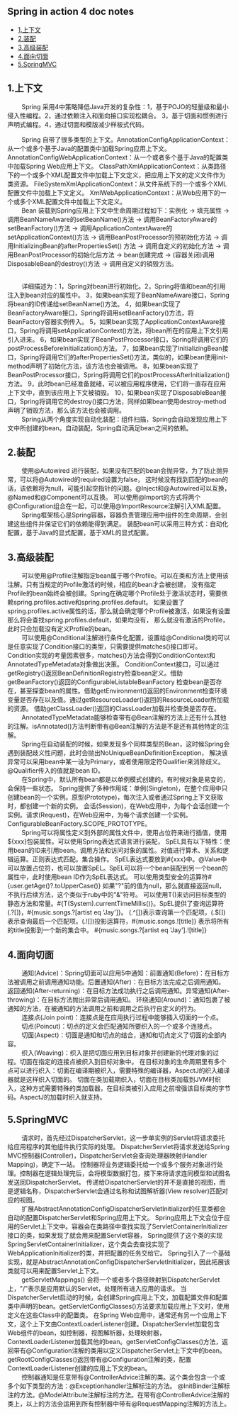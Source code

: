 ## Spring in action 4 doc notes
* [1.上下文](#1)
* [2.装配](#2)
* [3.高级装配](#3)
* [4.面向切面](#4)
* [5.SpringMVC](#5)

<h2 id="1">1.上下文</h2>
&emsp;&emsp; Spring 采用4中策略降低Java开发的复杂性：1，基于POJO的轻量级和最小侵入性编程。2，通过依赖注入和面向接口实现松耦合。
3，基于切面和惯例进行声明式编程。4，通过切面和模版减少样板式代码。

&emsp;&emsp; Spring 自带了很多类型的上下文。AnnotationConfigApplicationContext：从一个或多个基于Java的配置类中加载Spring应用上下文。
AnnotationConfigWebApplicationContext：从一个或者多个基于Java的配置类中加载Spring Web应用上下文。
ClassPathXmlApplicationContext：从类路径下的一个或多个XML配置文件中加载上下文定义，把应用上下文的定义文件作为类资源。
FileSystemXmlApplicationContext：从文件系统下的一个或多个XML配置文件中加载上下文定义。
XmlWebApplicationContext：从Web应用下的一个或多个XML配置文件中加载上下文定义。
<br>
&emsp;&emsp; Bean 装载到Spring应用上下文中生命周期过程如下：实例化 -> 填充属性 -> 调用BeanNameAware的setBeanName()方法 
-> 调用BeanFactoryAware的setBeanFactory()方法 ->  调用ApplicationContextAware的setApplicationContext()方法
-> 调用BeanPostProcessor的预初始化方法 -> 调用InitializingBean的afterPropertiesSet() 方法 -> 调用自定义的初始化方法
-> 调用BeanPostProcessor的初始化后方法 -> bean创建完成 -> (容器关闭)调用DisposableBean的destroy()方法 -> 调用自定义的销毁方法。

<br>
&emsp;&emsp; 详细描述为：1，Spring对bean进行初始化。2，Spring将值和bean的引用注入到bean对应的属性中。
3，如果bean实现了BeanNameAware接口，Spring将bean的ID传递给setBeanName()方法。
4，如果bean实现了BeanFactoryAware接口，Spring将调用setBeanFactory()方法，将BeanFactory容器实例传入。
5，如果bean实现了ApplicationContextAware接口，Spring将调用setApplicationContext()方法，将bean所在的应用上下文引用引入进来。
6，如果bean实现了BeanPostProcessor接口，Spring将调用它们的postProcessBeforeInitialization()方法。
7，如果bean实现了InitializingBean接口，Spring将调用它们的afterPropertiesSet()方法，类似的，如果bean使用init-method声明了初始化方法，该方法也会被调用。
8，如果bean实现了BeanPostProcessor接口，Spring将调用它们的postProcessAfterInitialization()方法。
9，此时bean已经准备就绪，可以被应用程序使用，它们将一直存在应用上下文中，直到该应用上下文被销毁。
10，如果bean实现了DisposableBean接口，Spring将调用它的destroy()接口方法，同样如果bean使用destroy-method声明了销毁方法，那么该方法也会被调用。

<br>
&emsp;&emsp; Spring从两个角度实现自动化装配：组件扫描，Spring会自动发现应用上下文中所创建的bean。自动装配，Spring自动满足bean之间的依赖。

<h2 id="2">2.装配</h2>
&emsp;&emsp; 使用@Autowired 进行装配，如果没有匹配的bean会抛异常，为了防止抛异常，可以将@Autowired的required设置为false，
这时候没有找到匹配的bean的话，该依赖将为null，可能引起空指针的问题。@Inject和@Autowired可以互换，@Named和@Component可以互换。
可以使用@Import的方式将两个@Configuration组合在一起，可以使用@ImportResource注解引入XML配置。

<br>
&emsp;&emsp; Spring框架核心是Spring容器，容器负责管理应用中组件的生命周期，会创建这些组件并保证它们的依赖能得到满足。
装配bean可以采用三种方式：自动化配置，基于Java的显式配置，基于XML的显式配置。

<h2 id="3">3.高级装配</h2>
&emsp;&emsp; 可以使用@Profile注解指定bean属于哪个Profile。可以在类和方法上使用该注解。只有当规定的Profile激活的时候，相应的bean才会被创建，
没有指定Profile的bean始终会被创建。Spring在确定哪个Profile处于激活状态时，需要依赖spring.profiles.active和spring.profiles.default。
如果设置了spring.profiles.active属性的话，那么就会确定哪个Profile被激活，如果没有设置那么将会查找spring.profiles.default，如果均没有，
那么就没有激活的Profile，此时只会加载没有定义Profile的bean。

<br>
&emsp;&emsp; 可以使用@Conditional注解进行条件化配置，设置给@Conditional类的可以是任意实现了Condition接口的类型，只需要提供matches()接口即可。
Condition实现的考量因素很多，matches()方法会得到ConditionContext和AnnotatedTypeMetadata对象做出决策。
ConditionContext接口，可以通过getRegistry()返回BeanDefinitionRegistry检查bean定义。借助getBeanFactory()返回的ConfigurableListableBeanFactory
检查bean是否存在，甚至探查bean的属性。借助getEnvironment()返回的Environment检查环境变量是否存在以及值。通过getResourceLoader()返回的ResourceLoader所加载的资源。
借助getClassLoader()返回的ClassLoader加载并检查类是否存在。

<br>
&emsp;&emsp; AnnotatedTypeMetadata能够检查带有@Bean注解的方法上还有什么其他的注解。isAnnotated()方法判断带有@Bean注解的方法是不是还有其他特定的注解。

<br>
&emsp;&emsp; Spring在自动装配的时候，如果发现多个同样类型的Bean，这时候Spring会遇到装配歧义性问题，此时会抛出NoUniqueBeanDefinitionException，
解决该异常可以采用bean中某一设为Primary，或者使用限定符Qualifier来消除歧义。@Qualifier传入的值就是bean ID。

<br>
&emsp;&emsp; 在Spring中，默认所有bean都是以单例模式创建的。有时候对象是易变的，会保持一些状态。
Spring提供了多种作用域：单例(Singleton)，在整个应用中只创建bean的一个实例。原型(Prototype)，每次注入或者通过Spring上下文获取时，都创建一个新的实例。
会话(Session)，在Web应用中，为每个会话创建一个实例。请求(Request)，在Web应用中，为每个请求创建一个实例。ConfigurableBeanFactory.SCOPE_PROTOTYPE。

<br>
&emsp;&emsp; Spring可以将属性定义到外部的属性文件中，使用占位符来进行插值，使用${xxx}包装属性。可以使用Spring表达式语言进行装配，
SpEL具有以下特性：使用bean的ID来引用bean。调用方法和访问对象的属性。对值进行算术、关系和逻辑运算。正则表达式匹配。集合操作。
SpEL表达式要放到#{xxx}中。@Value中可以放置占位符，也可以放置SpEL。SpEL可以将一个bean装配到另一个bean的属性中，此时使用bean ID作为SpEL表达式。
可以使用类型安全的运算符#{user.getAge()?.toUpperCase()} 如果"?"前的值为null，那么就直接返回null，不执行后续方法，这个类似于ruby中的"&"符号。
可以使用T()来访问目标类型的静态方法和常量。#{T(System).currentTimeMillis()}。SpEL提供了查询运算符(.?[])，#{music.songs.?[artist eq 'Jay']}。
(.^[])表示查询第一个匹配项，(.$[])表示查询最后一个匹配项。(.![])投影运算符，#{music.songs.![title]} 表示将所有的title投影到一个新的集合中。
#{music.songs.?[artist eq 'Jay'].![title]}

<h2 id="4">4.面向切面</h2>
&emsp;&emsp; 通知(Advice)：Spring切面可以应用5中通知：前置通知(Before)：在目标方法被调用之前调用通知功能。后置通知(After)：在目标方法完成之后调用通知。
返回通知(After-returning)：在目标方法成功执行之后调用通知。异常通知(After-throwing)：在目标方法抛出异常后调用通知。
环绕通知(Around)：通知包裹了被通知的方法，在被通知的方法调用之前和调用之后执行自定义的行为。

<br>
&emsp;&emsp; 连接点(Join point)：连接点是在应用执行过程中能够插入切面的一个点。

<br>
&emsp;&emsp; 切点(Poincut)：切点的定义会匹配通知所要织入的一个或多个连接点。

<br>
&emsp;&emsp; 切面(Aspect)：切面是通知和切点的结合，通知和切点定义了切面的全部内容。

<br>
&emsp;&emsp; 织入(Weaving)：织入是把切面应用到目标对象并创建新的代理对象的过程。切面在指定的连接点被织入到目标对象中。
在目标对象的生命周期里有多个点可以进行织入：切面在编译期被织入，需要特殊的编译器，AspectJ的织入编译器就是这样织入切面的。
切面在类加载期织入，切面在目标类加载到JVM时织入，这种方式需要特殊的类加载器，在目标类被引入应用之前增强该目标类的字节码。AspectJ的加载时织入就支持。

<h2 id="5">5.SpringMVC</h2>
&emsp;&emsp; 请求时，首先经过DispatcherServlet，这一步单实例的Servlet将请求委托给应用程序的其他组件执行实际的处理。
DispatcherServlet将请求发送给Spring MVC控制器(Controller)，DispatcherServlet会查询处理器映射(Handler Mapping)，确定下一站。
控制器将业务逻辑委托给一个或多个服务对象进行处理。控制器在逻辑处理完后，会将模型数据打包，接下来将请求连同模型和试图名发送回DispatcherServlet。
传递给DispatcherServlet的并不是直接的视图，而是逻辑名称，DispatcherServlet会通过名称和试图解析器(View resolver)匹配对应的视图。

<br>
&emsp;&emsp; 扩展AbstractAnnotationConfigDispatcherServletInitializer的任意类都会自动的配置DispatcherServlet和Spring应用上下文。
Spring应用上下文会位于应用的Servlet上下文中。容器会在类路径中查找实现了ServletContainerInitializer接口的类，如果发现了就会用来配置Servlet容器，
Spring提供了这个类的实现SpringServletContainerInitializer，这个类会去查找实现了WebApplicationInitializer的类，并把配置的任务交给它。
Spring引入了一个基础实现，就是AbstractAnnotationConfigDispatcherServletInitializer，因此拓展该类就可以用来配置Servlet上下文。

<br>
&emsp;&emsp; getServletMappings() 会将一个或者多个路径映射到DispatcherServlet上，"/"表示是应用默认的Servlet，处理所有进入应用的请求。
当DispatcherServlet启动的时候，会创建Spring应用上下文，加载配置文件和配置类中声明的bean。getServletConfigClasses()方法要求加载应用上下文时，使用定义在这些Class中的配置类。
在Spring Web应用中，通常还有另一个应用上下文，这个上下文由ContextLoaderListener创建。DispatcherServlet加载包含Web组件的bean，如控制器，视图解析器，处理映射器，
ContextLoaderListener加载其他的bean。getServletConfigClasses()方法，返回带有@Configuration注解的类用以定义DispatcherServlet上下文中的bean。
getRootConfigClasses()返回带有@Configuration注解的类，配置ContextLoaderListener创建的应用上下文的bean。

<br>
&emsp;&emsp; 控制器通知是任意带有@ControllerAdvice注解的类。这个类会包含一个或多个如下类型的方法：@Exceptionhandler注解标注的方法。
@InitBinder注解标注的方法。@ModelAttribute注解标注的方法。在带有@ControllerAdvice注解的类上，以上的方法会运用到所有控制器中带有@RequestMapping注解的方法上。
